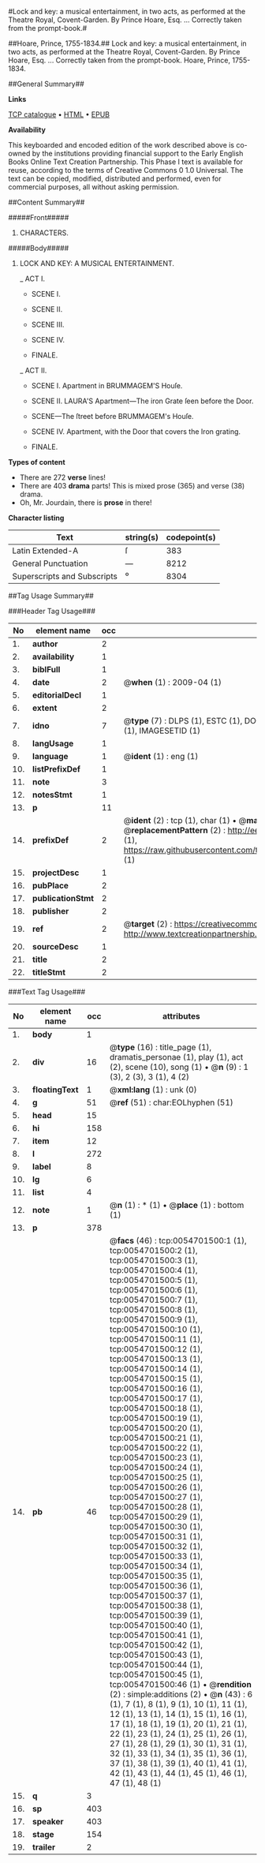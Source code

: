 #Lock and key: a musical entertainment, in two acts, as performed at the Theatre Royal, Covent-Garden. By Prince Hoare, Esq. ... Correctly taken from the prompt-book.#

##Hoare, Prince, 1755-1834.##
Lock and key: a musical entertainment, in two acts, as performed at the Theatre Royal, Covent-Garden. By Prince Hoare, Esq. ... Correctly taken from the prompt-book.
Hoare, Prince, 1755-1834.

##General Summary##

**Links**

[TCP catalogue](http://www.ota.ox.ac.uk/tcp/)  • 
[HTML](http://tei.it.ox.ac.uk/tcp/Texts-HTML/free/004/004795437.html)  • 
[EPUB](http://tei.it.ox.ac.uk/tcp/Texts-EPUB/free/004/004795437.epub)

**Availability**

This keyboarded and encoded edition of the
	       work described above is co-owned by the institutions
	       providing financial support to the Early English Books
	       Online Text Creation Partnership. This Phase I text is
	       available for reuse, according to the terms of Creative
	       Commons 0 1.0 Universal. The text can be copied,
	       modified, distributed and performed, even for
	       commercial purposes, all without asking permission.


##Content Summary##

#####Front#####

1. CHARACTERS.

#####Body#####

1. LOCK AND KEY: A MUSICAL ENTERTAINMENT.

    _ ACT I.

      * SCENE I.

      * SCENE II.

      * SCENE III.

      * SCENE IV.

      * FINALE.

    _ ACT II.

      * SCENE I. Apartment in BRUMMAGEM'S Houſe.

      * SCENE II. LAURA'S Apartment—The iron Grate ſeen before the Door.

      * SCENE—The ſtreet before BRUMMAGEM's Houſe.

      * SCENE IV. Apartment, with the Door that covers the Iron grating.

      * FINALE.

**Types of content**

  * There are 272 **verse** lines!
  * There are 403 **drama** parts! This is mixed prose (365) and verse (38) drama.
  * Oh, Mr. Jourdain, there is **prose** in there!

**Character listing**


|Text|string(s)|codepoint(s)|
|---|---|---|
|Latin Extended-A|ſ|383|
|General Punctuation|—|8212|
|Superscripts             and Subscripts|⁰|8304|

##Tag Usage Summary##

###Header Tag Usage###

|No|element name|occ|attributes|
|---|---|---|---|
|1.|__author__|2||
|2.|__availability__|1||
|3.|__biblFull__|1||
|4.|__date__|2| @__when__ (1) : 2009-04 (1)|
|5.|__editorialDecl__|1||
|6.|__extent__|2||
|7.|__idno__|7| @__type__ (7) : DLPS (1), ESTC (1), DOCNO (1), TCP (1), GALEDOCNO (1), CONTENTSET (1), IMAGESETID (1)|
|8.|__langUsage__|1||
|9.|__language__|1| @__ident__ (1) : eng (1)|
|10.|__listPrefixDef__|1||
|11.|__note__|3||
|12.|__notesStmt__|1||
|13.|__p__|11||
|14.|__prefixDef__|2| @__ident__ (2) : tcp (1), char (1)  •  @__matchPattern__ (2) : ([0-9\-]+):([0-9IVX]+) (1), (.+) (1)  •  @__replacementPattern__ (2) : http://eebo.chadwyck.com/downloadtiff?vid=$1&page=$2 (1), https://raw.githubusercontent.com/textcreationpartnership/Texts/master/tcpchars.xml#$1 (1)|
|15.|__projectDesc__|1||
|16.|__pubPlace__|2||
|17.|__publicationStmt__|2||
|18.|__publisher__|2||
|19.|__ref__|2| @__target__ (2) : https://creativecommons.org/publicdomain/zero/1.0/ (1), http://www.textcreationpartnership.org/docs/. (1)|
|20.|__sourceDesc__|1||
|21.|__title__|2||
|22.|__titleStmt__|2||


###Text Tag Usage###

|No|element name|occ|attributes|
|---|---|---|---|
|1.|__body__|1||
|2.|__div__|16| @__type__ (16) : title_page (1), dramatis_personae (1), play (1), act (2), scene (10), song (1)  •  @__n__ (9) : 1 (3), 2 (3), 3 (1), 4 (2)|
|3.|__floatingText__|1| @__xml:lang__ (1) : unk (0)|
|4.|__g__|51| @__ref__ (51) : char:EOLhyphen (51)|
|5.|__head__|15||
|6.|__hi__|158||
|7.|__item__|12||
|8.|__l__|272||
|9.|__label__|8||
|10.|__lg__|6||
|11.|__list__|4||
|12.|__note__|1| @__n__ (1) : * (1)  •  @__place__ (1) : bottom (1)|
|13.|__p__|378||
|14.|__pb__|46| @__facs__ (46) : tcp:0054701500:1 (1), tcp:0054701500:2 (1), tcp:0054701500:3 (1), tcp:0054701500:4 (1), tcp:0054701500:5 (1), tcp:0054701500:6 (1), tcp:0054701500:7 (1), tcp:0054701500:8 (1), tcp:0054701500:9 (1), tcp:0054701500:10 (1), tcp:0054701500:11 (1), tcp:0054701500:12 (1), tcp:0054701500:13 (1), tcp:0054701500:14 (1), tcp:0054701500:15 (1), tcp:0054701500:16 (1), tcp:0054701500:17 (1), tcp:0054701500:18 (1), tcp:0054701500:19 (1), tcp:0054701500:20 (1), tcp:0054701500:21 (1), tcp:0054701500:22 (1), tcp:0054701500:23 (1), tcp:0054701500:24 (1), tcp:0054701500:25 (1), tcp:0054701500:26 (1), tcp:0054701500:27 (1), tcp:0054701500:28 (1), tcp:0054701500:29 (1), tcp:0054701500:30 (1), tcp:0054701500:31 (1), tcp:0054701500:32 (1), tcp:0054701500:33 (1), tcp:0054701500:34 (1), tcp:0054701500:35 (1), tcp:0054701500:36 (1), tcp:0054701500:37 (1), tcp:0054701500:38 (1), tcp:0054701500:39 (1), tcp:0054701500:40 (1), tcp:0054701500:41 (1), tcp:0054701500:42 (1), tcp:0054701500:43 (1), tcp:0054701500:44 (1), tcp:0054701500:45 (1), tcp:0054701500:46 (1)  •  @__rendition__ (2) : simple:additions (2)  •  @__n__ (43) : 6 (1), 7 (1), 8 (1), 9 (1), 10 (1), 11 (1), 12 (1), 13 (1), 14 (1), 15 (1), 16 (1), 17 (1), 18 (1), 19 (1), 20 (1), 21 (1), 22 (1), 23 (1), 24 (1), 25 (1), 26 (1), 27 (1), 28 (1), 29 (1), 30 (1), 31 (1), 32 (1), 33 (1), 34 (1), 35 (1), 36 (1), 37 (1), 38 (1), 39 (1), 40 (1), 41 (1), 42 (1), 43 (1), 44 (1), 45 (1), 46 (1), 47 (1), 48 (1)|
|15.|__q__|3||
|16.|__sp__|403||
|17.|__speaker__|403||
|18.|__stage__|154||
|19.|__trailer__|2||
